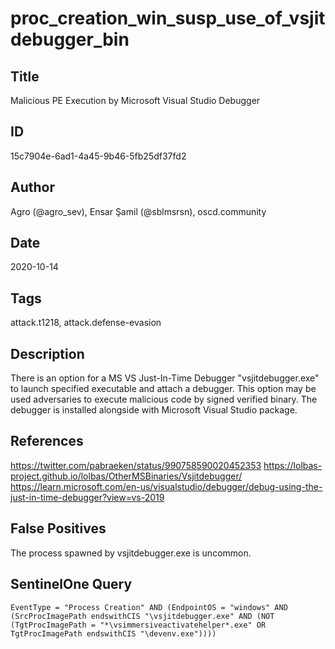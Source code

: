 # proc_creation_win_susp_use_of_vsjitdebugger_bin

## Title
Malicious PE Execution by Microsoft Visual Studio Debugger

## ID
15c7904e-6ad1-4a45-9b46-5fb25df37fd2

## Author
Agro (@agro_sev), Ensar Şamil (@sblmsrsn), oscd.community

## Date
2020-10-14

## Tags
attack.t1218, attack.defense-evasion

## Description
There is an option for a MS VS Just-In-Time Debugger "vsjitdebugger.exe" to launch specified executable and attach a debugger.
This option may be used adversaries to execute malicious code by signed verified binary.
The debugger is installed alongside with Microsoft Visual Studio package.


## References
https://twitter.com/pabraeken/status/990758590020452353
https://lolbas-project.github.io/lolbas/OtherMSBinaries/Vsjitdebugger/
https://learn.microsoft.com/en-us/visualstudio/debugger/debug-using-the-just-in-time-debugger?view=vs-2019

## False Positives
The process spawned by vsjitdebugger.exe is uncommon.

## SentinelOne Query
```
EventType = "Process Creation" AND (EndpointOS = "windows" AND (SrcProcImagePath endswithCIS "\vsjitdebugger.exe" AND (NOT (TgtProcImagePath = "*\vsimmersiveactivatehelper*.exe" OR TgtProcImagePath endswithCIS "\devenv.exe"))))

```